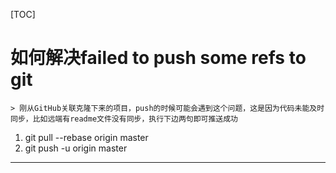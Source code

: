 [TOC]
# 如何解决failed to push some refs to git
    > 刚从GitHub关联克隆下来的项目，push的时候可能会遇到这个问题，这是因为代码未能及时同步，比如远端有readme文件没有同步，执行下边两句即可推送成功
  1. git pull --rebase origin master
  2. git push -u origin master

  ---
